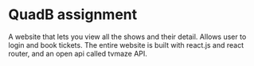 # QuadB assignment

A website that lets you view all the shows and their detail. Allows user to login and book tickets.
The entire website is built with react.js and react router, and an open api called tvmaze API.
